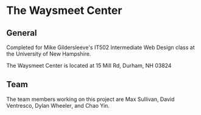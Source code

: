 # The Waysmeet Center

## General

Completed for Mike Gildersleeve's IT502 Intermediate Web Design class at the University of New Hampshire.

The Waysmeet Center is located at 15 Mill Rd, Durham, NH 03824

## Team

The team members working on this project are Max Sullivan, David Ventresco, Dylan Wheeler, and Chao Yin.
